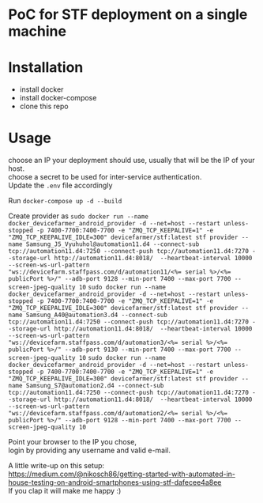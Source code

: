 PoC for STF deployment on a single machine
===========
# Installation

* install docker
* install docker-compose
* clone this repo

# Usage
choose an IP your deployment should use, usually that will be the IP of your host.  
choose a secret to be used for inter-service authentication.  
Update the `.env` file accordingly

Run `docker-compose up -d --build` 

Create provider as
`sudo docker run --name docker_devicefarmer_android_provider -d --net=host --restart unless-stopped -p 7400-7700:7400-7700 -e "ZMQ_TCP_KEEPALIVE=1" -e "ZMQ_TCP_KEEPALIVE_IDLE=300" devicefarmer/stf:latest stf provider --name Samsung_J5_Vyuhuhol@automation11.d4 --connect-sub tcp://automation11.d4:7250 --connect-push tcp://automation11.d4:7270 --storage-url http://automation11.d4:8018/  --heartbeat-interval 10000 --screen-ws-url-pattern "ws://devicefarm.staffpass.com/d/automation11/<%= serial %>/<%= publicPort %>/" --adb-port 9128 --min-port 7400 --max-port 7700 --screen-jpeg-quality 10`
`sudo docker run --name docker_devicefarmer_android_provider -d --net=host --restart unless-stopped -p 7400-7700:7400-7700 -e "ZMQ_TCP_KEEPALIVE=1" -e "ZMQ_TCP_KEEPALIVE_IDLE=300" devicefarmer/stf:latest stf provider --name Samsung_A40@automation3.d4 --connect-sub tcp://automation11.d4:7250 --connect-push tcp://automation11.d4:7270 --storage-url http://automation11.d4:8018/  --heartbeat-interval 10000 --screen-ws-url-pattern "ws://devicefarm.staffpass.com/d/automation3/<%= serial %>/<%= publicPort %>/" --adb-port 9130 --min-port 7400 --max-port 7700 --screen-jpeg-quality 10`
`sudo docker run --name docker_devicefarmer_android_provider -d --net=host --restart unless-stopped -p 7400-7700:7400-7700 -e "ZMQ_TCP_KEEPALIVE=1" -e "ZMQ_TCP_KEEPALIVE_IDLE=300" devicefarmer/stf:latest stf provider --name Samsung_S7@automation2.d4 --connect-sub tcp://automation11.d4:7250 --connect-push tcp://automation11.d4:7270 --storage-url http://automation11.d4:8018/  --heartbeat-interval 10000 --screen-ws-url-pattern "ws://devicefarm.staffpass.com/d/automation2/<%= serial %>/<%= publicPort %>/" --adb-port 9128 --min-port 7400 --max-port 7700 --screen-jpeg-quality 10`

Point your browser to the IP you chose,  
login by providing any username and valid e-mail.


A little write-up on this setup:  
https://medium.com/@nikosch86/getting-started-with-automated-in-house-testing-on-android-smartphones-using-stf-dafecee4a8ee  
If you clap it will make me happy :)
